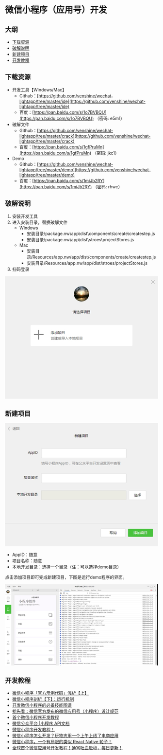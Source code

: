 微信小程序（应用号）开发
==

大纲
--

* [下载资源](https://github.com/venshine/wechat-lightapp#下载资源)
* [破解说明](https://github.com/venshine/wechat-lightapp#破解说明)
* [新建项目](https://github.com/venshine/wechat-lightapp#新建项目)
* [开发教程](https://github.com/venshine/wechat-lightapp#开发教程)

## 下载资源
* 开发工具【Windows/Mac】
	* Github：[https://github.com/venshine/wechat-lightapp/tree/master/ide](https://github.com/venshine/wechat-lightapp/tree/master/ide)
	* 百度：[https://pan.baidu.com/s/1o7BVBQU](https://pan.baidu.com/s/1o7BVBQU) （密码: e5m1）
* 破解文件
    * Github：[https://github.com/venshine/wechat-lightapp/tree/master/crack](https://github.com/venshine/wechat-lightapp/tree/master/crack)
    * 百度：[https://pan.baidu.com/s/1gfPruMn](https://pan.baidu.com/s/1gfPruMn) （密码: jkc1）
* Demo
    * Github：[https://github.com/venshine/wechat-lightapp/tree/master/demo](https://github.com/venshine/wechat-lightapp/tree/master/demo)
    * 百度：[https://pan.baidu.com/s/1miJb2RY](https://pan.baidu.com/s/1miJb2RY) （密码: rhwc）

## 破解说明
1. 安装开发工具
2. 进入安装目录，替换破解文件
    * Windows
        * 安装目录\package.nw\app\dist\components\create\createstep.js
        * 安装目录\package.nw\app\dist\stroes\projectStores.js
    * Mac
        * 安装目录/Resources/app.nw/app/dist/components/create/createstep.js
        * 安装目录/Resources/app.nw/app/dist/stroes/projectStores.js  
3. 扫码登录

![登录界面](screenshot/wx-developer-tools-begin.jpg)


## 新建项目

![新建项目](screenshot/wx-developer-tools-create.jpg)

* AppID：随意
* 项目名称：随意
* 本地开发目录：选择一个目录（注：可以选择demo目录）

点击添加项目即可完成新建项目，下图是运行demo程序的界面。

![Demo](screenshot/wx-developer-tools.jpg)

## 开发教程
* [微信小程序「官方示例代码」浅析【上】](http://mp.weixin.qq.com/s?__biz=MjM5Mjg4NDMwMA==&mid=2652974082&idx=1&sn=47c7f672caf629cd846e315b8df2b1c5&scene=21#wechat_redirect)
* [微信小程序剖析【下】：运行机制](http://mp.weixin.qq.com/s?__biz=MjM5Mjg4NDMwMA==&mid=2652974093&idx=1&sn=0570a243304ea8bb7d1b636624886fb1&scene=21#wechat_redirect)
* [开发微信小程序的必备技能图谱](http://geek.csdn.net/news/detail/103138)
* [抢先看：微信官方发布的微信应用号（小程序）设计规范](http://www.woshipm.com/ucd/418190.html)
* [首个微信小程序开发教程](http://gold.xitu.io/entry/57e34d6bd2030900691e9ad7)
* [微信公众平台 |小程序 API文档](http://wxopen.notedown.cn/)
* [微信小程序开发教程！](https://xituqu.com/508.html)
* [微信小程序怎么开发？玩物志用一个上午上线了电商应用](http://www.ifanr.com/721124)
* [微信小程序，一个有局限的类似 React Native 轮子！](http://www.jianshu.com/p/060c6f3dd4e8)
* [全球首个微信应用号开发教程！通宵吐血赶稿，每日更新！](https://my.oschina.net/wwnick/blog/750055)


